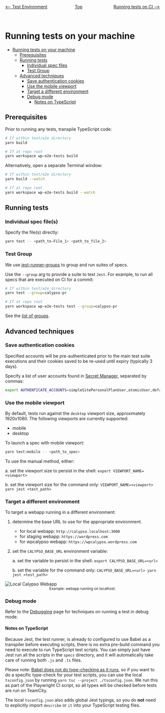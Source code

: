 <div style="width:45%; float:left" align="left"><a href="./test_environment.md"><-- Test Environment</a> </div>
<div style="width: 5%; float:left" align="center"><a href="./../README.md">Top</a></div>
<div style="width: 45%; float:right"align="right"><a href="./tests_ci.md">Running tests on CI --></a> </div>

<br><br>

# Running tests on your machine

<!-- TOC -->

- [Running tests on your machine](#running-tests-on-your-machine)
  - [Prerequisites](#prerequisites)
  - [Running tests](#running-tests)
    - [Individual spec files](#individual-spec-files)
    - [Test Group](#test-group)
  - [Advanced techniques](#advanced-techniques)
    - [Save authentication cookies](#save-authentication-cookies)
    - [Use the mobile viewport](#use-the-mobile-viewport)
    - [Target a different environment](#target-a-different-environment)
    - [Debug mode](#debug-mode)
      - [Notes on TypeScript](#notes-on-typescript)

<!-- /TOC -->

## Prerequisites

Prior to running any tests, transpile TypeScript code:

```bash
# If within test/e2e directory
yarn build

# If at repo root
yarn workspace wp-e2e-tests build
```

Alternatively, open a separate Terminal window:

```bash
# If within test/e2e directory
yarn build --watch

# If at repo root
yarn workspace wp-e2e-tests build --watch
```

## Running tests

### Individual spec file(s)

Specify the file(s) directly:

```bash
yarn test -- <path_to-File_1> <path_to_file_2>
```

### Test Group

We use [jest-runner-groups](https://github.com/eugene-manuilov/jest-runner-groups) to group and run suites of specs.

Use the `--group` arg to provide a suite to test `Jest`. For example, to run all specs that are executed on CI for a commit:

```bash
# If within test/e2e directory
yarn test --group=calypso-pr

# If at repo root
yarn workspace wp-e2e-tests test --group=calypso-pr
```

See the [list of groups](tests_ci.md#featuretest-groups).

## Advanced techniques

### Save authentication cookies

Specified accounts will be pre-authenticated prior to the main test suite executions and their cookies saved to be re-used until expiry (typically 3 days).

Specify a list of user accounts found in [Secret Manager](packages/calypso-e2e/src/secrets/secrets-manager.ts), separated by commas:

```bash
export AUTHENTICATE_ACCOUNTS=simpleSitePersonalPlanUser,atomicUser,defaultUser
```

### Use the mobile viewport

By default, tests run against the `desktop` viewport size, approximately 1920x1080. The following viewports are currently supported:

- mobile
- desktop

To launch a spec with mobile viewport:

```bash
yarn test:mobile -- <path_to_spec>
```

To use the manual method, either:

a. set the viewport size to persist in the shell: `export VIEWPORT_NAME=<viewport>`

b. set the viewport size for the command only: `VIEWPORT_NAME=<viewport> yarn jest <test_path>`

### Target a different environment

To target a webapp running in a different environment:

1. determine the base URL to use for the appropriate environment.

   - for local webapp: `http://calypso.localhost:3000`
   - for staging webapp: `https://wordpress.com`
   - for wpcalypso webapp: `https://wpcalypso.wordpress.com`

2. set the `CALYPSO_BASE_URL` environment variable:

   a. set the variable to persist in the shell: `export CALYPSO_BASE_URL=<url>`

   b. set the variable for the command only: `CALYPSO_BASE_URL=<url> yarn jest <test_path>`

<img alt="Local Calypso Webapp" src="https://cldup.com/1WwDmUXWen.png" />
<sup><center>Example: webapp running on localhost.</center></sup>

### Debug mode

Refer to the [Debugging](debugging.md) page for techniques on running a test in debug mode.

#### Notes on TypeScript

Because Jest, the test runner, is already to configured to use Babel as a transpiler before executing scripts, there is no extra pre-build command you need to execute to run TypeScript test scripts. You can simply just have Jest run all the scripts in the `specs` directory, and it will automatically take care of running both `.js` and `.ts` files.

Please note: [Babel does not do type-checking as it runs](https://jestjs.io/docs/getting-started#using-typescript), so if you want to do a specific type-check for your test scripts, you can use the local `tsconfig.json` by running `yarn tsc --project ./tsconfig.json`. We run this as part of the Playwright CI script, so all types will be checked before tests are run on TeamCity.

The local `tsconfig.json` also adds global Jest typings, so you do **not** need to explicitly import `describe` or `it` into your TypeScript testing files.
